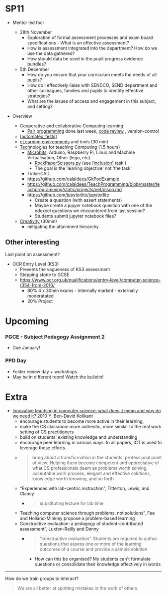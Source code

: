SP11
====

* Mentor led foci 
    * 28th November
        * Exploration of formal assessment processes and exam board specifications - What is an effective assessment?
        * How is assessment integrated into the department? How do we use the data gathered? 
        * How should data be used in the pupil progress evidence bundles? 
    * 5th December
        * How do you ensure that your curriculum meets the needs of all pupils?  
        * How do I effectively liaise with SENDCO, SEND department and other colleagues, families and pupils to identify effective strategies?  
        * What are the issues of access and engagement in this subject, and setting?    


* Overview
    * Cooperative and collaborative Computing learning
        * [Pair programming](./pairProgramming.md) done last week, [code review](./code-review.md) , version-control
    * [[automated_tests]]
    * [eLearning environments](./eLearningEnvironments.md) and tools (30 min)
    * [Tech](./tech.md)nologies for teaching Computing (1.5 hours)
        * [Microbits](../physicalProgramming/microbit/README.md), Arduino, Raspberry Pi, Linux and Machine Virtualisation, Other (lego, etc)
            * [RockPaperScissors.py](../physicalProgramming/microbit/rock_paper_scissors.py) (see [[inclusion]] task )
            * The goal is the 'leaning objective' not 'the task'
        * TinkerCAD
        * https://github.com/calaldees/GitPodExample
        * https://github.com/calaldees/TeachProgramming/blob/master/teachprogramming/static/projects/net/disco.md
        * https://github.com/jupyterlite/jupyterlite
            * Create a question (with assert statements)
            * Maybe create a jupyer notebook question with one of the edexcel questions we encountered from last session?
            * Students submit jupyter notebook files?
    * [Creativity](./creativity.md) (30min)
        * mitigating the attainment hierarchy


Other interesting
-----------------

Last point on assessment?

* OCR Entry Level (KS3)
    * Prevents the vagueness of KS3 assessment
    * Stepping stone to GCSE
    * https://www.ocr.org.uk/qualifications/entry-level/computer-science-r354-from-2016/
        * 80% 4 x 30min exams - internally marked - externally moderatated
        * 20% Project


Upcoming
========

### PGCE - Subject Pedagogy Assignment 2

* Due January!

### PPD Day 

* Folder review day + workshops
* May be in different room! Watch the bulletin!


Extra
=====

* [Innovative teaching in computer science: what does it mean and why do we need it?](https://www.tandfonline.com/doi/full/10.1080/08993408.2010.486239) 2010 Y. Ben-David Kolikant 
    * encourage students to become more active in their learning, 
    * make the CS classroom more authentic, more similar to the real work setting of CS practitioners
    * build on students' existing knowledge and understanding
    * encourage peer learning in various ways. In all papers, ICT is used to leverage these efforts.
    * > bring about a transformation in the students' professional point of view: Helping them become competent and appreciative of what CS professionals deem as problems worth solving, acceptable work process, elegant and effective solutions, knowledge worth knowing, and so forth
    * “Experiences with lab-centric instruction”, Titterton, Lewis, and Clancy
        * > substituting lecture for lab time
    * Teaching computer science through problems, not solutions”, Fee and Holland-Minkley propose a problem-based learning
    * Constructive evaluation: a pedagogy of student-contributed assessment”, Luxton-Reilly and Denny
        * > “constructive evaluation”. Students are required to author questions that assess one or more of the learning outcomes of a course and provide a sample solution
            * How can this be organised? My students can't formulate questions or consolidate their knowledge effectively in words


---

How do we train groups to interact?
> We are all better at spotting mistakes in the work of others.

[//begin]: # "Autogenerated link references for markdown compatibility"
[automated_tests]: automated_tests.md "automated_tests"
[inclusion]: inclusion.md "Inclusion"
[//end]: # "Autogenerated link references"